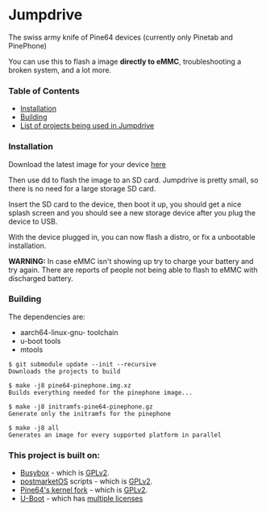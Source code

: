 # Jumpdrive

The swiss army knife of Pine64 devices (currently only Pinetab and PinePhone)

You can use this to flash a image **directly to eMMC**, troubleshooting a broken system, and a lot more.

### Table of Contents
- [Installation](#installation)
- [Building](#building)
- [List of projects being used in Jumpdrive](#this-project-is-built-on)

### Installation
Download the latest image for your device [here](https://github.com/dreemurrs-embedded/Jumpdrive/releases)

Then use dd to flash the image to an SD card. Jumpdrive is pretty small, so there is no need for a large storage SD card.

Insert the SD card to the device, then boot it up, you should get a nice splash screen and you should see a new storage device after you plug the device to USB.

With the device plugged in, you can now flash a distro, or fix a unbootable installation.

**WARNING:**
In case eMMC isn't showing up try to charge your battery and try again. There are reports of people not being able to flash to eMMC with discharged battery.

### Building

The dependencies are:

- aarch64-linux-gnu- toolchain
- u-boot tools
- mtools

```shell-session
$ git submodule update --init --recursive
Downloads the projects to build

$ make -j8 pine64-pinephone.img.xz
Builds everything needed for the pinephone image...

$ make -j8 initramfs-pine64-pinephone.gz
Generate only the initramfs for the pinephone

$ make -j8 all
Generates an image for every supported platform in parallel
```

### This project is built on:
- [Busybox](https://busybox.net) - which is [GPLv2](https://www.gnu.org/licenses/old-licenses/gpl-2.0.en.html).
- [postmarketOS](https://postmarketos.org) scripts - which is [GPLv2](https://www.gnu.org/licenses/old-licenses/gpl-2.0.en.html).
- [Pine64's kernel fork](https://gitlab.com/pine64-org/linux) - which is [GPLv2](https://www.gnu.org/licenses/old-licenses/gpl-2.0.en.html).
- [U-Boot](https://github.com/u-boot/u-boot) - which has [multiple licenses](https://github.com/u-boot/u-boot/tree/master/Licenses)

